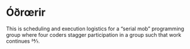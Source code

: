 # Óðrœrir

This is scheduling and execution logistics for a “serial mob” programming group where four coders stagger participation in a group such that work continues 24⁄7.